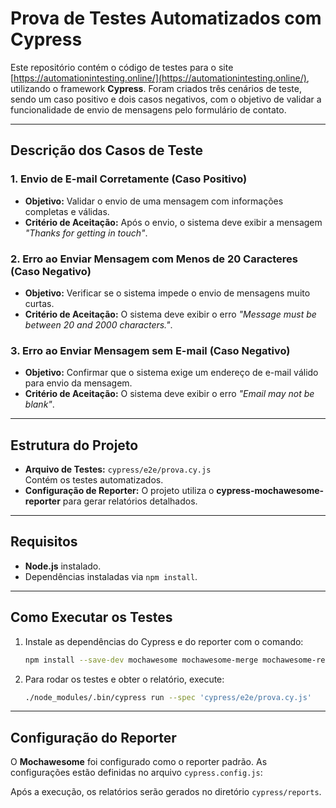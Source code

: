 # Prova de Testes Automatizados com Cypress

Este repositório contém o código de testes para o site [https://automationintesting.online/](https://automationintesting.online/), utilizando o framework **Cypress**. Foram criados três cenários de teste, sendo um caso positivo e dois casos negativos, com o objetivo de validar a funcionalidade de envio de mensagens pelo formulário de contato.

---

## Descrição dos Casos de Teste

### 1. **Envio de E-mail Corretamente** (Caso Positivo)  
- **Objetivo:** Validar o envio de uma mensagem com informações completas e válidas.  
- **Critério de Aceitação:** Após o envio, o sistema deve exibir a mensagem _"Thanks for getting in touch"_.  

### 2. **Erro ao Enviar Mensagem com Menos de 20 Caracteres** (Caso Negativo)  
- **Objetivo:** Verificar se o sistema impede o envio de mensagens muito curtas.  
- **Critério de Aceitação:** O sistema deve exibir o erro _"Message must be between 20 and 2000 characters."_.

### 3. **Erro ao Enviar Mensagem sem E-mail** (Caso Negativo)  
- **Objetivo:** Confirmar que o sistema exige um endereço de e-mail válido para envio da mensagem.  
- **Critério de Aceitação:** O sistema deve exibir o erro _"Email may not be blank"_.

---

## Estrutura do Projeto

- **Arquivo de Testes:** `cypress/e2e/prova.cy.js`  
  Contém os testes automatizados.  
- **Configuração de Reporter:** O projeto utiliza o **cypress-mochawesome-reporter** para gerar relatórios detalhados.

---

## Requisitos

- **Node.js** instalado.  
- Dependências instaladas via `npm install`.  

---

## Como Executar os Testes

1. Instale as dependências do Cypress e do reporter com o comando:  
   ```sh
   npm install --save-dev mochawesome mochawesome-merge mochawesome-report-generator 
   ```
   
2. Para rodar os testes e obter o relatório, execute:  
   ```sh
   ./node_modules/.bin/cypress run --spec 'cypress/e2e/prova.cy.js'
   ```

---

## Configuração do Reporter

O **Mochawesome** foi configurado como o reporter padrão. As configurações estão definidas no arquivo `cypress.config.js`:

Após a execução, os relatórios serão gerados no diretório `cypress/reports`.